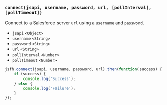 ### ``connect(jsapi, username, password, url, [pollInterval], [pollTimeout])``
Connect to a Salesforce server ``url`` using a ``username`` and ``password``.
- `jsapi` `<Object>`
- `username` `<String>`
- `password` `<String>`
- `url` `<String>`
- `pollInterval` `<Number>`
- `pollTimeout` `<Number>`

```js
jsfh.connect(jsapi, username, password, url).then(function(success) {
    if (success) {
        console.log('Success');
    } else {
        console.log('Failure');
    }
});
```